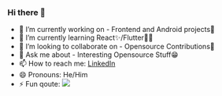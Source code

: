 ### Hi there 👋



- 🔭 I’m currently working on - Frontend and Android projects🙂
- 🌱 I’m currently learning React✨/Flutter🐱‍💻
- 👯 I’m looking to collaborate on - Opensource Contributions🛒
- 💬 Ask me about - Interesting Opensource Stuff😁
- 📫 How to reach me: [LinkedIn](https://www.linkedin.com/in/aakash-biswas-7a48a21b8/)
- 😄 Pronouns: He/Him
- ⚡ Fun qoute: ![](https://quotier.vercel.app/quote)

